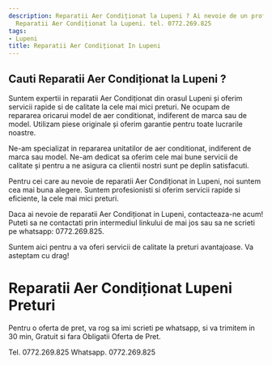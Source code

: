 ```yaml
---
description: Reparatii Aer Condiționat la Lupeni ? Ai nevoie de un profesionist in
  Reparatii Aer Condiționat la Lupeni. tel. 0772.269.825
tags:
- Lupeni
title: Reparatii Aer Condiționat In Lupeni
---
```



## Cauti Reparatii Aer Condiționat la Lupeni ?

Suntem expertii in reparatii Aer Condiționat din orasul Lupeni și oferim servicii rapide si de calitate la cele mai mici preturi. Ne ocupam de repararea oricarui model de aer conditionat, indiferent de marca sau de model. Utilizam piese originale și oferim garantie pentru toate lucrarile noastre.

Ne-am specializat in repararea unitatilor de aer conditionat, indiferent de marca sau model. Ne-am dedicat sa oferim cele mai bune servicii de calitate și pentru a ne asigura ca clientii nostri sunt pe deplin satisfacuti.

Pentru cei care au nevoie de reparatii Aer Condiționat in Lupeni, noi suntem cea mai buna alegere. Suntem profesionisti si oferim servicii rapide si eficiente, la cele mai mici preturi.

Daca ai nevoie de reparatii Aer Condiționat in Lupeni, contacteaza-ne acum! Puteti sa ne contactati prin intermediul linkului de mai jos sau sa ne scrieti pe whatsapp: 0772.269.825.

Suntem aici pentru a va oferi servicii de calitate la preturi avantajoase. Va asteptam cu drag!

# Reparatii Aer Condiționat Lupeni Preturi
Pentru o oferta de pret, va rog sa imi scrieti pe whatsapp, si va trimitem in 30 min, Gratuit si fara Obligatii Oferta de Pret.

Tel. 0772.269.825
Whatsapp. 0772.269.825